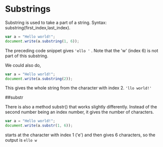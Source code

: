 # Substrings

Substring is used to take a part of a string.
Syntax: substring(first_index,last_index).

```js
var a = "Hello world!";
document.write(a.substring(1, 6));
```

The preceding code snippet gives `'ello '` . Note that the 'w' (index 6) is not part of this substring.

We could also do,

```js
var a = "Hello world!";
document.write(a.substring(2));
```

This gives the whole string from the character with index 2. `'llo world!'`

##substr

There is also a method substr() that works slightly differently. Instead of the second number being an index number,
it gives the number of characters.

```js
var a = "Hello world!";
document.write(a.substr(1, 6));
```

starts at the character with index 1 ('e') and then gives 6 characters, so the output is `ello w`
